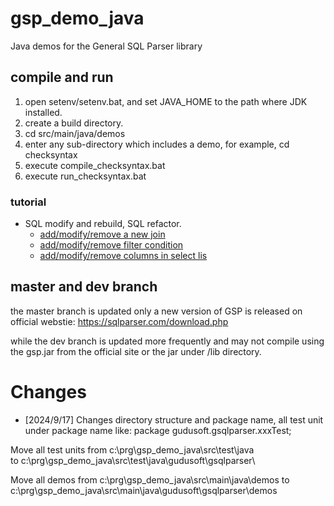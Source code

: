 # gsp_demo_java
Java demos for the General SQL Parser library

## compile and run
1. open setenv/setenv.bat, and set JAVA_HOME to the path where JDK installed.
2. create a build directory.
2. cd src/main/java/demos
3. enter any sub-directory which includes a demo, for example, cd checksyntax
4. execute compile_checksyntax.bat
5. execute run_checksyntax.bat

### tutorial

- SQL modify and rebuild, SQL refactor.
  - [add/modify/remove a new join](src/test/java/scriptWriter/testModifySql.java)
  - [add/modify/remove filter condition](src/test/java/scriptWriter/testModifySql.java)
  - [add/modify/remove columns in select lis](src/test/java/scriptWriter/testModifySql.java)
  
  
## master and dev branch  
the master branch is updated only a new version of GSP is released on official webstie: 
https://sqlparser.com/download.php

while the dev branch is updated more frequently and may not compile using the gsp.jar 
from the official site or the jar under /lib directory.


# Changes
- [2024/9/17] Changes directory structure and package name,
	all test unit under package name like: package gudusoft.gsqlparser.xxxTest;

Move all test units from 
	c:\prg\gsp_demo_java\src\test\java\
to 
	c:\prg\gsp_demo_java\src\test\java\gudusoft\gsqlparser\
	
	
Move all demos from 
	c:\prg\gsp_demo_java\src\main\java\demos
to 
	c:\prg\gsp_demo_java\src\main\java\gudusoft\gsqlparser\demos	